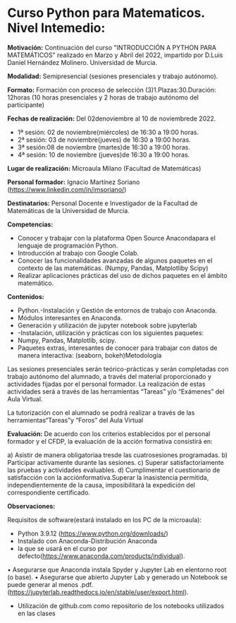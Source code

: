 # Curso Python para Matematicos. Nivel Intemedio:

**Motivación:**
Continuación del curso "INTRODUCCIÓN A PYTHON PARA MATEMÁTICOS" realizado en Marzo y Abril del 2022, impartido por D.Luis Daniel Hernández Molinero. Universidad de Murcia.

**Modalidad:** Semipresencial (sesiones presenciales y trabajo autónomo).

**Formato:** Formación con proceso de selección (3)1.Plazas:30.Duración: 12horas (10 horas presenciales y 2 horas de trabajo autónomo del participante)

**Fechas de realización:** Del 02denoviembre al 10 de noviembrede 2022.
* 1ª sesión: 02 de noviembre(miércoles) de 16:30 a 19:00 horas. 
* 2ª sesión: 03 de noviembre(jueves) de 16:30 a 19:00 horas.
* 3ª sesión:08 de noviembre (martes)de 16:30 a 19:00 horas. 
* 4ª sesión: 10 de noviembre (jueves)de 16:30 a 19:00 horas. 

**Lugar de realización:** Microaula Milano (Facultad de Matemáticas)

**Personal formador:** Ignacio Martínez Soriano (https://www.linkedin.com/in/imsoriano/)

**Destinatarios:** Personal  Docente  e  Investigador  de  la  Facultad  de  Matemáticas  de  la  Universidad  de Murcia.

**Competencias:**
* Conocer  y  trabajar con  la  plataforma  Open  Source  Anacondapara  el  lenguaje  de programación Python.
* Introducción al trabajo con Google Colab.
* Conocer las funcionalidades avanzadas de algunos paquetes en el contexto de las matemáticas. (Numpy, Pandas, Matplotliby Scipy)
* Realizar aplicaciones prácticas del uso de dichos paquetes en el ámbito matemático.

**Contenidos:** 

* Python.-Instalación y Gestión de entornos de trabajo con Anaconda.
* Módulos interesantes en Anaconda.
* Generación y utilización de jupyter notebook sobre jupyterlab
* -Instalación, utilización y prácticas con los siguientes paquetes:
* Numpy, Pandas, Matplotlib, scipy.
* Paquetes  extras,  interesantes  de  conocer  para  trabajar  con  datos  de  manera interactiva: (seaborn, bokeh)Metodología

Las  sesiones  presenciales  serán  teórico-prácticas  y serán  completadas  con  trabajo autónomo  del  alumnado,  a  través  del  material  proporcionado  y  actividades  fijadas  por  el personal formador. La realización de estas actividades será a través de las herramientas “Tareas” y/o “Exámenes” del Aula Virtual.

La tutorización con el alumnado se podrá realizar a través de las herramientas“Tareas”y “Foros” del Aula Virtual

**Evaluación:**
De acuerdo con los criterios establecidos por el personal formador y el CFDP, la evaluación de la acción formativa consistirá en:

a) Asistir de manera obligatoriaa tresde las cuatrosesiones programadas.
b) Participar activamente durante las sesiones.
c) Superar satisfactoriamente las pruebas y actividades evaluables.
d) Cumplimentar el cuestionario de satisfacción con la acciónformativa.Superar  la  inasistencia  permitida,  independientemente  de  la  causa,  imposibilitará  la expedición del correspondiente certificado.

**Observaciones:** 

Requisitos de software(estará instalado en los PC de la microaula):
* Python 3.9.12 (https://www.python.org/downloads/) 
* Instalado con Anaconda-Distribución Anaconda 
* la que se usará en el curso por defecto(https://www.anaconda.com/products/individual).

• Asegurarse que Anaconda instala Spyder y Jupyter Lab en elentorno root (o base).
• Asegurarse que abierto Jupyter Lab y generado un Notebook se puede generar al menos .pdf.(https://jupyterlab.readthedocs.io/en/stable/user/export.html).
* Utilización  de  github.com  como  repositorio  de  los  notebooks  utilizados  en  las clases
